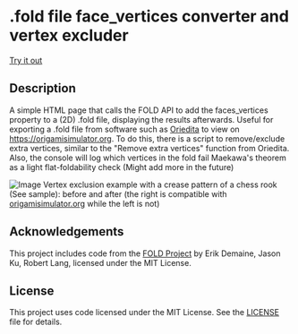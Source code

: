 # .fold file face_vertices converter and vertex excluder

[Try it out](https://googolplexic.github.io/.fold-file_face_converter/)

## Description

A simple HTML page that calls the FOLD API to add the faces_vertices property to a (2D) .fold file, displaying the results afterwards. Useful for exporting a .fold file from software such as [Oriedita](https://github.com/oriedita/oriedita) to view on https://origamisimulator.org.
To do this, there is a script to remove/exclude extra vertices, similar to the "Remove extra vertices" function from Oriedita.
Also, the console will log which vertices in the fold fail Maekawa's theorem as a light flat-foldability check (Might add more in the future)

![Image](https://github.com/Googolplexic/.fold-file_face_converter/assets/52732344/73872b69-8562-4537-a082-58bd77d50c56)
Vertex exclusion example with a crease pattern of a chess rook (See sample): before and after (the right is compatible with [origamisimulator.org](https://origamisimulator.org) while the left is not)

## Acknowledgements

This project includes code from the [FOLD Project](https://edemaine.github.io/fold/) by Erik Demaine, Jason Ku, Robert Lang, licensed under the MIT License.

## License

This project uses code licensed under the MIT License. See the [LICENSE](./LICENSE) file for details.
